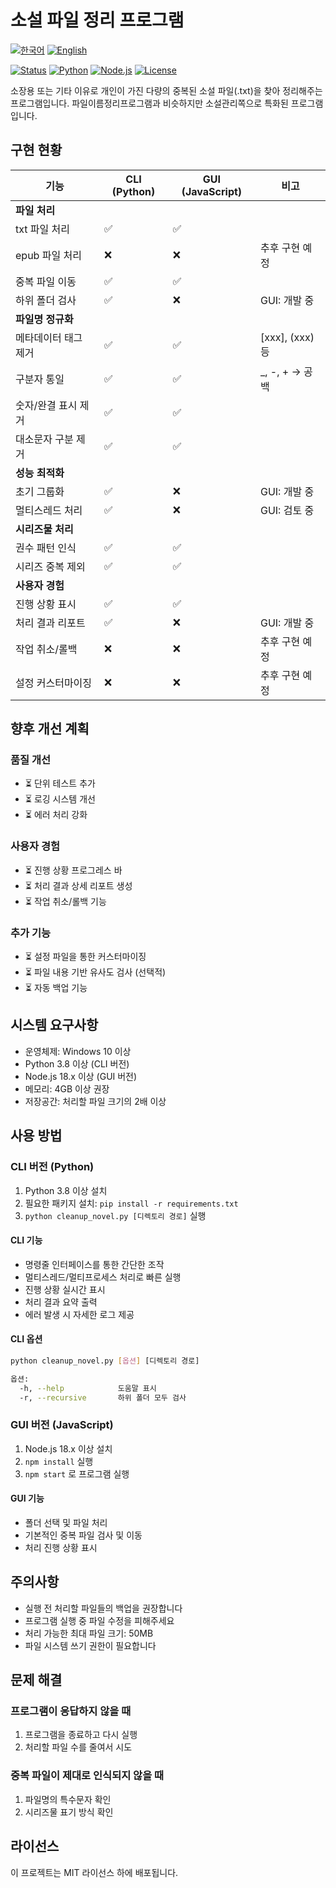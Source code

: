 # 소설 파일 정리 프로그램

[![한국어](https://img.shields.io/badge/언어-한국어-blue.svg)](README.md)
[![English](https://img.shields.io/badge/Language-English-blue.svg)](README_EN.md)

[![Status](https://img.shields.io/badge/상태-개발완료-green)](README.md)
[![Python](https://img.shields.io/badge/Python-3.8+-blue)](https://www.python.org/)
[![Node.js](https://img.shields.io/badge/Node.js-18.x-green)](https://nodejs.org/)
[![License](https://img.shields.io/badge/License-MIT-lightgrey)](LICENSE)

소장용 또는 기타 이유로 개인이 가진 다량의 중복된 소설 파일(.txt)을 찾아 정리해주는 프로그램입니다.
파일이름정리프로그램과 비슷하지만 소설관리쪽으로 특화된 프로그램입니다.

## 구현 현황

| 기능 | CLI (Python) | GUI (JavaScript) | 비고 |
|------|-------------|-----------------|------|
| **파일 처리** |
| txt 파일 처리 | ✅ | ✅ | |
| epub 파일 처리 | ❌ | ❌ | 추후 구현 예정 |
| 중복 파일 이동 | ✅ | ✅ | |
| 하위 폴더 검사 | ✅ | ❌ | GUI: 개발 중 |
| **파일명 정규화** |
| 메타데이터 태그 제거 | ✅ | ✅ | [xxx], (xxx) 등 |
| 구분자 통일 | ✅ | ✅ | _, -, + → 공백 |
| 숫자/완결 표시 제거 | ✅ | ✅ | |
| 대소문자 구분 제거 | ✅ | ✅ | |
| **성능 최적화** |
| 초기 그룹화 | ✅ | ❌ | GUI: 개발 중 |
| 멀티스레드 처리 | ✅ | ❌ | GUI: 검토 중 |
| **시리즈물 처리** |
| 권수 패턴 인식 | ✅ | ✅ | |
| 시리즈 중복 제외 | ✅ | ✅ | |
| **사용자 경험** |
| 진행 상황 표시 | ✅ | ✅ | |
| 처리 결과 리포트 | ✅ | ❌ | GUI: 개발 중 |
| 작업 취소/롤백 | ❌ | ❌ | 추후 구현 예정 |
| 설정 커스터마이징 | ❌ | ❌ | 추후 구현 예정 |

## 향후 개선 계획

### 품질 개선
- ⏳ 단위 테스트 추가
- ⏳ 로깅 시스템 개선
- ⏳ 에러 처리 강화

### 사용자 경험
- ⏳ 진행 상황 프로그레스 바
- ⏳ 처리 결과 상세 리포트 생성
- ⏳ 작업 취소/롤백 기능

### 추가 기능
- ⏳ 설정 파일을 통한 커스터마이징
- ⏳ 파일 내용 기반 유사도 검사 (선택적)
- ⏳ 자동 백업 기능

## 시스템 요구사항

- 운영체제: Windows 10 이상
- Python 3.8 이상 (CLI 버전)
- Node.js 18.x 이상 (GUI 버전)
- 메모리: 4GB 이상 권장
- 저장공간: 처리할 파일 크기의 2배 이상

## 사용 방법

### CLI 버전 (Python)
1. Python 3.8 이상 설치
2. 필요한 패키지 설치: `pip install -r requirements.txt`
3. `python cleanup_novel.py [디렉토리 경로]` 실행

#### CLI 기능
- 명령줄 인터페이스를 통한 간단한 조작
- 멀티스레드/멀티프로세스 처리로 빠른 실행
- 진행 상황 실시간 표시
- 처리 결과 요약 출력
- 에러 발생 시 자세한 로그 제공

#### CLI 옵션
```bash
python cleanup_novel.py [옵션] [디렉토리 경로]

옵션:
  -h, --help            도움말 표시
  -r, --recursive       하위 폴더 모두 검사
```

### GUI 버전 (JavaScript)
1. Node.js 18.x 이상 설치
2. `npm install` 실행
3. `npm start` 로 프로그램 실행

#### GUI 기능
- 폴더 선택 및 파일 처리
- 기본적인 중복 파일 검사 및 이동
- 처리 진행 상황 표시

## 주의사항

- 실행 전 처리할 파일들의 백업을 권장합니다
- 프로그램 실행 중 파일 수정을 피해주세요
- 처리 가능한 최대 파일 크기: 50MB
- 파일 시스템 쓰기 권한이 필요합니다

## 문제 해결

### 프로그램이 응답하지 않을 때
1. 프로그램을 종료하고 다시 실행
2. 처리할 파일 수를 줄여서 시도

### 중복 파일이 제대로 인식되지 않을 때
1. 파일명의 특수문자 확인
2. 시리즈물 표기 방식 확인

## 라이선스

이 프로젝트는 MIT 라이선스 하에 배포됩니다. 
